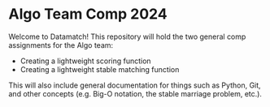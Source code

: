 # Algo Team Comp 2024

Welcome to Datamatch! This repository will hold the two general comp assignments for the Algo team:

- Creating a lightweight scoring function
- Creating a lightweight stable matching function

This will also include general documentation for things such as Python, Git, and other concepts (e.g. Big-O notation, the stable marriage problem, etc.).

